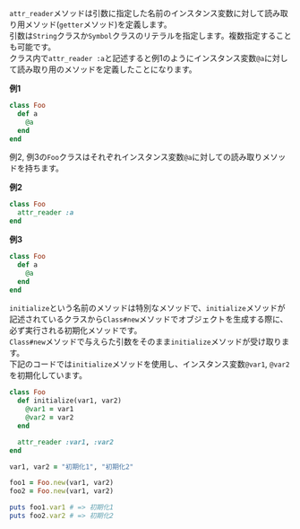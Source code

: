 `attr_reader`メソッドは引数に指定した名前のインスタンス変数に対して読み取り用メソッド(`getter`メソッド)を定義します。  
引数は`String`クラスか`Symbol`クラスのリテラルを指定します。複数指定することも可能です。  
クラス内で`attr_reader :a`と記述すると例1のようにインスタンス変数`@a`に対して読み取り用のメソッドを定義したことになります。

**例1**
```ruby
class Foo
  def a
    @a
  end
end
```

例2, 例3の`Foo`クラスはそれぞれインスタンス変数`@a`に対しての読み取りメソッドを持ちます。

**例2**

```ruby
class Foo
  attr_reader :a
end
```

**例3**

```ruby
class Foo
  def a
    @a
  end
end
```

`initialize`という名前のメソッドは特別なメソッドで、`initialize`メソッドが記述されているクラスから`Class#new`メソッドでオブジェクトを生成する際に、必ず実行される初期化メソッドです。  
`Class#new`メソッドで与えらた引数をそのまま`initialize`メソッドが受け取ります。  
下記のコードでは`initialize`メソッドを使用し、インスタンス変数`@var1`, `@var2`を初期化しています。

```ruby
class Foo
  def initialize(var1, var2)
    @var1 = var1
    @var2 = var2
  end

  attr_reader :var1, :var2
end

var1, var2 = "初期化1", "初期化2"

foo1 = Foo.new(var1, var2)
foo2 = Foo.new(var1, var2)

puts foo1.var1 # => 初期化1
puts foo2.var2 # => 初期化2
```
